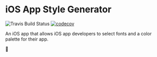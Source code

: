 # iOS App Style Generator

![Travis Build Status](https://travis-ci.org/pxlshpr/style-generator.svg?branch=master) [![codecov](https://codecov.io/gh/pxlshpr/style-generator/branch/master/graph/badge.svg)](https://codecov.io/gh/pxlshpr/style-generator)

An iOS app that allows iOS app developers to select fonts and a color palette for their app.

🗼